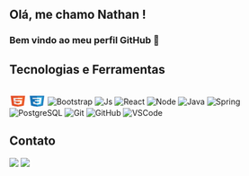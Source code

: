 ## Olá, me chamo Nathan ! 
### Bem vindo ao meu perfil GitHub 👋

## Tecnologias e Ferramentas
<div style="display: inline_block"><br>
  <img align="center" alt="HTML" height="20" width="30" src="https://raw.githubusercontent.com/devicons/devicon/master/icons/html5/html5-original.svg">
  <img align="center" alt="CSS" height="20" width="30" src="https://raw.githubusercontent.com/devicons/devicon/master/icons/css3/css3-original.svg">
  <img align="center" alt="Bootstrap" height="20" width="30 src="https://cdn.jsdelivr.net/gh/devicons/devicon/icons/bootstrap/bootstrap-plain.svg" />
  <img align="center" alt="Js" height="20" width="30 src="https://raw.githubusercontent.com/devicons/devicon/master/icons/javascript/javascript-plain.svg">  
  <img align="center" alt="React" height="20" width="30 src="https://raw.githubusercontent.com/devicons/devicon/master/icons/react/react-original.svg"> 
  <img align="center" alt="Node" height="20" width="30 src="https://cdn.jsdelivr.net/gh/devicons/devicon/icons/nodejs/nodejs-original.svg" />
  <img align="center" alt="Java" height="20" width="30 src="https://cdn.jsdelivr.net/gh/devicons/devicon/icons/java/java-original-wordmark.svg" />
  <img align="center" alt="Spring" height="20" width="30 src="https://cdn.jsdelivr.net/gh/devicons/devicon/icons/spring/spring-original.svg" />
  <img align="center" alt="PostgreSQL" height="20" width="30 src="https://cdn.jsdelivr.net/gh/devicons/devicon/icons/postgresql/postgresql-original.svg" />
  <img align="center" alt="Git" height="20" width="30 src="https://cdn.jsdelivr.net/gh/devicons/devicon/icons/git/git-original.svg" />
  <img align="center" alt="GitHub" height="20" width="30 src="https://cdn.jsdelivr.net/gh/devicons/devicon/icons/github/github-original-wordmark.svg" />
  <img align="center" alt="VSCode" height="20" width="30 src="https://cdn.jsdelivr.net/gh/devicons/devicon/icons/vscode/vscode-original.svg" />
</div>
  
 ## Contato
 
 <div>   
  <a href = "mailto:nathanoliveira3@gmail.com"><img src="https://img.shields.io/badge/-Gmail-%23333?style=for-the-badge&logo=gmail&logoColor=white" target="_blank"></a>
  <a href="https://www.linkedin.com/in/nathan-souza-de-oliveira-70b89538" target="_blank"><img src="https://img.shields.io/badge/-LinkedIn-%230077B5?style=for-the-badge&logo=linkedin&logoColor=white" target="_blank"></a> 
 </div>
